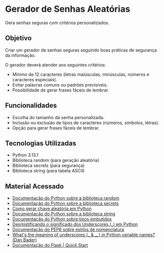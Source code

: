 # Gerador de Senhas Aleatórias
Gera senhas seguras com critérios personalizados.

## Objetivo  
Criar um gerador de senhas seguras seguindo boas práticas de segurança da informação.  

O gerador deverá atender aos seguintes critérios:  
- Mínimo de 12 caracteres (letras maiúsculas, minúsculas, números e caracteres especiais).  
- Evitar palavras comuns ou padrões previsíveis.  
- Possibilidade de gerar frases fáceis de lembrar.  

## Funcionalidades
- Escolha do tamanho da senha personalizada.  
- Inclusão ou exclusão de tipos de caracteres (números, símbolos, letras).  
- Opção para gerar frases fáceis de lembrar.  

## Tecnologias Utilizadas  
- Python 3.13.1  
- Biblioteca random (para geração aleatória)  
- Biblioteca secrets (para segurança)
- Biblioteca string (para tabela ASCII)

## Material Acessado
- [Documentação do Python sobre a biblioteca random](https://docs.python.org/pt-br/3.13/library/random.html#)
- [Documentação do Python sobre a biblioteca secrets](https://docs.python.org/pt-br/3.13/library/secrets.html#module-secrets)
- [Como gerar chave aleatória em Python](https://pt.stackoverflow.com/questions/541504/como-gerar-chave-aleat%C3%B3ria-em-python)
- [Documentação do Python sobre a biblioteca string](https://docs.python.org/pt-br/3.13/library/string.html)
- [Documentação do Python sobre tipos embutidos](https://docs.python.org/pt-br/3.13/library/stdtypes.html)
- [Desmistificando o significado dos Underscores (_) em Python](https://medium.com/@leandrodestefani/desmistificando-o-significado-dos-underscores-em-python-6b0a78ec9f4c)
- [Documentação do PEP8 sobre estilos de nomenclatura](https://pep8.org/#descriptive-naming-styles)
- [What's the meaning of underscores (_ & __) in Python variable names? (Dan Bader)](https://www.youtube.com/watch?v=ALZmCy2u0jQ)
- [Documentação do Flask | Quick Start](https://flask.palletsprojects.com/en/stable/quickstart/)